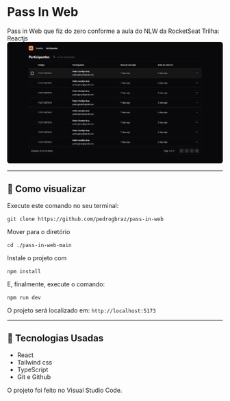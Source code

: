 <h1 align="left"> Pass In Web </h1>

Pass in Web que fiz do zero conforme a aula do NLW da RocketSeat Trilha: Reactjs
<img src="github/preview.png" alt="Image Preview" style="text-align:center;width:600px;aspect-ratio:square;"/>

---

## 🚀 Como visualizar

Execute este comando no seu terminal:

```
git clone https://github.com/pedrogbraz/pass-in-web
```

Mover para o diretório

```
cd ./pass-in-web-main
```

Instale o projeto com

```
npm install
```

E, finalmente, execute o comando:

```
npm run dev
```

O projeto será localizado em: `http://localhost:5173`

---

## 🚀 Tecnologias Usadas

- React
- Tailwind css
- TypeScript
- Git e Github

O projeto foi feito no Visual Studio Code.
